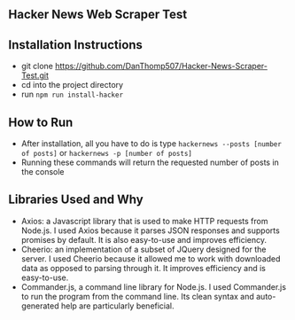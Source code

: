 ## Hacker News Web Scraper Test

## Installation Instructions
* git clone https://github.com/DanThomp507/Hacker-News-Scraper-Test.git
* cd into the project directory
* run `npm run install-hacker`

## How to Run

* After installation, all you have to do is type `hackernews
--posts [number of posts]` or `hackernews -p [number of posts]`
* Running these commands will return the requested number of posts in
the console


## Libraries Used and Why
- Axios: a Javascript library that is used to make HTTP requests from Node.js.
I used Axios because it parses JSON responses and supports promises by default.
It is also easy-to-use and improves efficiency.
- Cheerio: an implementation of a subset of JQuery designed for the server.
I used Cheerio because it allowed me to work with downloaded data as opposed to
parsing through it. It improves efficiency and is easy-to-use.
- Commander.js, a command line library for Node.js. I used Commander.js
to run the program from the command line. Its clean syntax and
auto-generated help are particularly beneficial.
